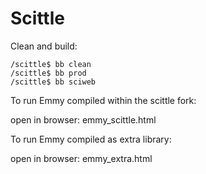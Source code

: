 # Scittle

Clean and build:

```
/scittle$ bb clean
/scittle$ bb prod
/scittle$ bb sciweb
```

To run Emmy compiled within the scittle fork:

open in browser: emmy_scittle.html

To run Emmy compiled as extra library:

open in browser: emmy_extra.html
